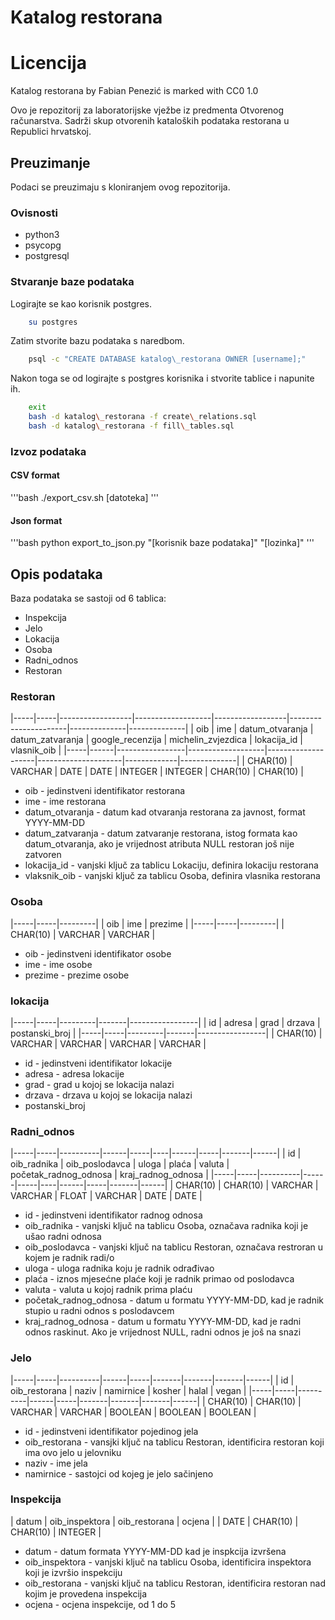 # Katalog restorana

# Licencija
Katalog restorana by Fabian Penezić is marked with CC0 1.0 

Ovo je repozitorij za laboratorijske vježbe iz predmenta Otvorenog računarstva. Sadrži skup otvorenih
kataloških podataka restorana u Republici hrvatskoj.

## Preuzimanje
Podaci se preuzimaju s kloniranjem ovog repozitorija.

### Ovisnosti
* python3
* psycopg
* postgresql

### Stvaranje baze podataka
Logirajte se kao korisnik postgres.
``` bash
    su postgres
```
Zatim stvorite bazu podataka s naredbom.
``` bash
    psql -c "CREATE DATABASE katalog\_restorana OWNER [username];"
```
Nakon toga se od logirajte s postgres korisnika i stvorite tablice i napunite ih.
``` bash
    exit
    bash -d katalog\_restorana -f create\_relations.sql
    bash -d katalog\_restorana -f fill\_tables.sql
```

### Izvoz podataka

#### CSV format
'''bash
    ./export\_csv.sh [datoteka]
'''
#### Json format
'''bash
    python export\_to\_json.py "[korisnik baze podataka]" "[lozinka]"
'''

## Opis podataka
Baza podataka se sastoji od 6 tablica:
* Inspekcija
* Jelo
* Lokacija
* Osoba
* Radni\_odnos
* Restoran

### Restoran
|-----|-----|------------------|-------------------|------------------|----------------------|--------------|--------------|
| oib | ime | datum\_otvaranja | datum\_zatvaranja | google\_recenzija | michelin\_zvjezdica | lokacija\_id | vlasnik\_oib |
|-----|------|-----------------|-------------------|--------------------|---------------------|-------------|--------------|
| CHAR(10) | VARCHAR | DATE | DATE | INTEGER | INTEGER | CHAR(10) | CHAR(10) |

* oib - jedinstveni identifikator restorana
* ime - ime restorana
* datum\_otvaranja - datum kad otvaranja restorana za javnost, format YYYY-MM-DD
* datum\_zatvaranja - datum zatvaranje restorana, istog formata kao datum\_otvaranja, ako je vrijednost atributa NULL restoran još nije zatvoren
* lokacija\_id - vanjski ključ za tablicu Lokaciju, definira lokaciju restorana
* vlaksnik\_oib - vanjski ključ za tablicu Osoba, definira vlasnika restorana

### Osoba
|-----|-----|---------|
| oib | ime | prezime |
|-----|-----|---------|
| CHAR(10) | VARCHAR | VARCHAR |

* oib - jedinstveni identifikator osobe
* ime - ime osobe
* prezime - prezime osobe

### lokacija
|-----|-----|---------|-------|-----------------|
| id | adresa | grad | drzava | postanski\_broj |
|-----|-----|---------|-------|-----------------|
| CHAR(10) | VARCHAR | VARCHAR | VARCHAR | VARCHAR |

* id - jedinstveni identifikator lokacije
* adresa - adresa lokacije
* grad - grad u kojoj se lokacija nalazi
* drzava - drzava u kojoj se lokacija nalazi
* postanski\_broj

### Radni\_odnos
|-----|-----|----------|------|-----|----|------|-----|-------|------|
| id | oib\_radnika | oib\_poslodavca | uloga | plaća | valuta | početak\_radnog\_odnosa | kraj\_radnog\_odnosa |
|-----|-----|----------|------|-----|----|------|-----|-------|------|
| CHAR(10) | CHAR(10) | VARCHAR | VARCHAR | FLOAT | VARCHAR | DATE | DATE | 
 
 * id - jedinstveni identifikator radnog odnosa
 * oib\_radnika - vanjski ključ na tablicu Osoba, označava radnika koji je ušao radni odnosa
 * oib\_poslodavca - vanjski ključ na tablicu Restoran, označava restroran u kojem je radnik radi/o
 * uloga - uloga radnika koju je radnik odrađivao
 * plaća - iznos mjesećne plaće koji je radnik primao od poslodavca
 * valuta - valuta u kojoj radnik prima plaću
 * početak\_radnog\_odnosa - datum u formatu YYYY-MM-DD, kad je radnik stupio u radni odnos s poslodavcem
 * kraj\_radnog\_odnosa - datum u formatu YYYY-MM-DD, kad je radni odnos raskinut. Ako je vrijednost NULL, radni odnos je još na snazi

 ### Jelo
|-----|-----|----------|------|-----|-------|-------|-------|------|
| id | oib\_restorana | naziv | namirnice | kosher | halal | vegan |
|-----|-----|----------|------|-----|-------|-------|-------|------|
| CHAR(10) | CHAR(10) | VARCHAR | VARCHAR | BOOLEAN | BOOLEAN | BOOLEAN |

 * id - jedinstveni identifikator pojedinog jela
 * oib\_restorana - vansjki ključ na tablicu Restoran, identificira restoran koji ima ovo jelo u jelovniku
 * naziv - ime jela
 * namirnice - sastojci od kojeg je jelo sačinjeno

 ### Inspekcija 
 | datum | oib\_inspektora | oib\_restorana | ocjena |
 | DATE  | CHAR(10) |  CHAR(10) | INTEGER |

 * datum - datum formata YYYY-MM-DD kad je inspkcija izvršena
 * oib\_inspektora - vanjski ključ na tablicu Osoba, identificira inspektora koji je izvršio inspekciju
 * oib\_restorana - vanjski ključ na tablicu Restoran, identificira restoran nad kojim je provedena inspekcija
 * ocjena - ocjena inspekcije, od 1 do 5




